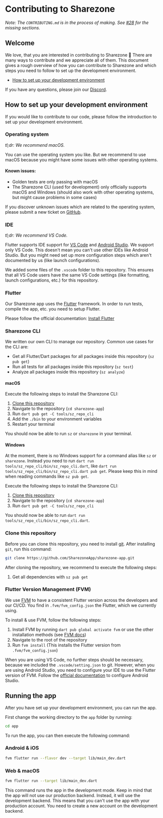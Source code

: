 # Contributing to Sharezone

_Note: The `CONTRIBUTING.md` is in the process of making. See [#28](https://github.com/SharezoneApp/sharezone-app/issues/28) for the missing sections._

## Welcome

We love, that you are interested in contributing to Sharezone 💙 There are many ways to contribute and we appreciate all of them. This document gives a rough overview of how you can contribute to Sharezone and which steps you need to follow to set up the development environment.

* [How to set up your development environment](#how-to-set-up-your-development-environment)

If you have any questions, please join our [Discord](https://sharezone.net/discord).

## How to set up your development environment

If you would like to contribute to our code, please follow the introduction to set up your development environment.

### Operating system

_tl;dr: We recommend macOS._

You can use the operating system you like. But we recommend to use macOS because you might have some issues with other operating systems.

#### Known issues:

* Golden tests are only passing with macOS
* The Sharezone CLI (used for development) only officially supports macOS and Windows (should also work with other operating systems, but might cause problems in some cases)

If you discover unknown issues which are related to the operating system, please submit a new ticket on [GitHub](https://github.com/SharezoneApp/sharezone-app/issues/new/choose).

### IDE

_tl;dr: We recommend VS Code._

Flutter supports IDE support for [VS Code](https://code.visualstudio.com/) and [Android Studio](https://developer.android.com/studio). We support only VS Code. This doesn't mean you can't use other IDEs like Android Studio. But you might need set up more configuration steps which aren't documented by us (like launch configurations).

We added some files of the `.vscode` folder to this repository. This ensures that all VS Code users have the same VS Code settings (like formatting, launch configurations, etc.) for this repository.

### Flutter

Our Sharezone app uses the [Flutter](https://flutter.dev) framework. In order to run tests, compile the app, etc. you need to setup Flutter.

Please follow the official documentation: [Install Flutter](https://docs.flutter.dev/get-started/install)

### Sharezone CLI

We written our own CLI to manage our repository. Common use cases for the CLI are:
* Get all Flutter/Dart packages for all packages inside this repository (`sz pub get`)
* Run all tests for all packages inside this repository (`sz test`)
* Analyze all packages inside this repository (`sz analyze`)

#### macOS

Execute the following steps to install the Sharezone CLI:
1. [Clone this repository](#clone-this-repository)
2. Navigate to the repository (`cd sharezone-app`)
3. Run `dart pub get -C tools/sz_repo_cli`
4. Add the `./bin` to your environment variables
5. Restart your terminal

You should now be able to run `sz` or `sharezone` in your terminal. 

#### Windows

At the moment, there is no Windows support for a command alias like `sz` or `sharezone`. Instead you need to run `dart run tools/sz_repo_cli/bin/sz_repo_cli.dart`, like `dart run tools/sz_repo_cli/bin/sz_repo_cli.dart pub get`. Please keep this in mind when reading commands like `sz pub get`.

Execute the following steps to install the Sharezone CLI:
1. [Clone this repository](#clone-this-repository)
2. Navigate to the repository (`cd sharezone-app`)
3. Run `dart pub get -C tools/sz_repo_cli`

You should now be able to run `dart run tools/sz_repo_cli/bin/sz_repo_cli.dart`.

### Clone this repository

Before you can clone this repository, you need to install [git](https://git-scm.com/). After installing `git`, run this command:

```sh
git clone https://github.com/SharezoneApp/sharezone-app.git
```

After cloning the repository, we recommend to execute the following steps:
1. Get all dependencies with `sz pub get`

### Flutter Version Management (FVM)

We use [FVM](https://fvm.app) to have a consistent Flutter version across the developers and our CI/CD. You find in `.fvm/fvm_config.json` the Flutter, which we currently using.

To install & use FVM, follow the following steps:
1. Install FVM by running `dart pub global activate fvm` or use the other installation methods (see [FVM docs](https://fvm.app/docs/getting_started/installation))
2. Navigate to the root of the repository
3. Run `fvm install` (This installs the Flutter version from `.fvm/fvm_config.json`)

When you are using VS Code, no further steps should be necessary, because we included the `.vscode/setting.json` to git. However, when you are using Android Studio, you need to configure your IDE to use the Flutter version of FVM. Follow the [official documentation](https://fvm.app/docs/getting_started/configuration#android-studio) to configure Android Studio.

## Running the app

After you have set up your development environment, you can run the app. 

First change the working directory to the `app` folder by running:

```sh
cd app
```

To run the app, you can then execute the following command:

### Android & iOS

```sh
fvm flutter run --flavor dev --target lib/main_dev.dart
```

### Web & macOS

```sh
fvm flutter run --target lib/main_dev.dart
```

This command runs the app in the development mode. Keep in mind that the app will not use our production backend. Instead, it will use the development backend. This means that you can't use the app with your production account. You need to create a new account on the development backend. 

